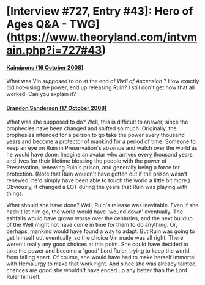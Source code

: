 # [Interview #727, Entry #43]: Hero of Ages Q&A - TWG](https://www.theoryland.com/intvmain.php?i=727#43)

#### [Kaimipono (16 October 2008)](http://twg.17thshard.com/index.php?topic=6655.msg129205#msg129205)

What was Vin
*supposed*
to do at the end of
*Well of Ascension*
? How exactly did not-using the power, end up releasing Ruin? I still don't get how that all worked. Can you explain it?

#### [Brandon Sanderson (17 October 2008)](http://twg.17thshard.com/index.php?topic=6655.msg129246#msg129246)

What was she supposed to do? Well, this is difficult to answer, since the prophecies have been changed and shifted so much. Originally, the prophesies intended for a person to go take the power every thousand years and become a protector of mankind for a period of time. Someone to keep an eye on Ruin in Preservation's absence and watch over the world as he would have done. Imagine an avatar who arrives every thousand years and lives for their lifetime blessing the people with the power of Preservation, renewing Ruin's prison, and generally being a force for protection. (Note that Ruin wouldn't have gotten out if the prison wasn't renewed, he'd simply have been able to touch the world a little bit more.) Obviously, it changed a LOT during the years that Ruin was playing with things.

What should she have done? Well, Ruin's release was inevitable. Even if she hadn't let him go, the world would have 'wound down' eventually. The ashfalls would have grown worse over the centuries, and the next buildup of the Well might not have come in time for them to do anything. Or, perhaps, mankind would have found a way to adapt. But Ruin was going to get himself out eventually, so the choice Vin made was all right. There weren't really any good choices at this point. She could have decided to take the power and become a 'good' Lord Ruler, trying to keep the world from falling apart. Of course, she would have had to make herself immortal with Hemalurgy to make that work right. And since she was already tainted, chances are good she wouldn't have ended up any better than the Lord Ruler himself.

